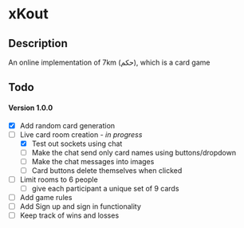xKout
==

Description
--
An online implementation of 7km (حكم), which is a card game

Todo
--
#### Version 1.0.0
- [x] Add random card generation
- [ ] Live card room creation - *in progress*
	- [x] Test out sockets using chat
	- [ ] Make the chat send only card names using buttons/dropdown
	- [ ] Make the chat messages into images
	- [ ] Card buttons delete themselves when clicked
- [ ] Limit rooms to 6 people
	- [ ] give each participant a unique set of 9 cards
- [ ] Add game rules
- [ ] Add Sign up and sign in functionality
- [ ] Keep track of wins and losses

